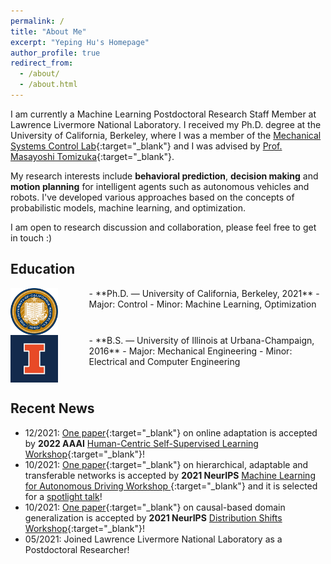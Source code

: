 ```yaml
---
permalink: /
title: "About Me"
excerpt: "Yeping Hu's Homepage"
author_profile: true
redirect_from: 
  - /about/
  - /about.html
---
```


I am currently a Machine Learning Postdoctoral Research Staff Member at Lawrence Livermore National Laboratory. I received my Ph.D. degree at the University of California, Berkeley, where I was a member of the [Mechanical Systems Control Lab](https://msc.berkeley.edu){:target="_blank"} and I was advised by [Prof. Masayoshi Tomizuka](https://me.berkeley.edu/people/masayoshi-tomizuka/){:target="_blank"}. 

My research interests include **behavioral prediction**, **decision making** and **motion planning** for intelligent agents such as autonomous vehicles and robots. I've developed various approaches based on the concepts of probabilistic models, machine learning, and optimization.

I am open to research discussion and collaboration, please feel free to get in touch :)

## Education

<img style="float: left; margin-right: 50px" src="/images/UCB.jpg" width="15%">
- **Ph.D. — University of California, Berkeley, 2021**
  - Major: Control          
  - Minor: Machine Learning, Optimization
  <br clear="left"/>

<img style="float: left; margin-right: 50px;" src="/images/UIUC.jpg" width="15%">
- **B.S. — University of Illinois at Urbana-Champaign, 2016**
  - Major: Mechanical Engineering
  - Minor: Electrical and Computer Engineering
  <br clear="left"/>

## Recent News

- 12/2021: [One paper](https://arxiv.org/abs/2112.06129){:target="_blank"} on online adaptation is accepted by **2022 AAAI** [Human-Centric Self-Supervised Learning Workshop](https://hcssl.github.io/AAAI-22/){:target="_blank"}!
- 10/2021: [One paper](https://arxiv.org/pdf/2111.00788){:target="_blank"} on hierarchical, adaptable and transferable networks is accepted by **2021 NeurIPS** [Machine Learning for Autonomous Driving Workshop ](https://ml4ad.github.io/){:target="_blank"} and it is selected for a <u>spotlight talk</u>! 
- 10/2021: [One paper](https://arxiv.org/pdf/2112.02093){:target="_blank"} on causal-based domain generalization is accepted by **2021 NeurIPS** [Distribution Shifts Workshop](https://sites.google.com/view/distshift2021){:target="_blank"}!
- 05/2021: Joined Lawrence Livermore National Laboratory as a Postdoctoral Researcher! 

